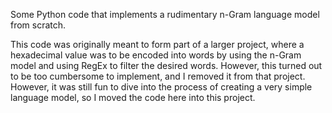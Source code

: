 Some Python code that implements a rudimentary n-Gram language model from scratch.

This code was originally meant to form part of a larger project, where a hexadecimal value was to be encoded into words 
by using the n-Gram model and using RegEx to filter the desired words. However, this turned out to be too cumbersome to 
implement, and I removed it from that project. However, it was still fun to dive into the process of creating a very 
simple language model, so I moved the code here into this project.
